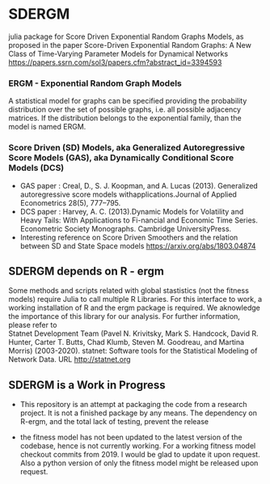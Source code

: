 # SDERGM
julia package for Score Driven Exponential Random Graphs Models, as proposed in the paper Score-Driven Exponential Random Graphs: A New Class of Time-Varying Parameter Models for Dynamical Networks https://papers.ssrn.com/sol3/papers.cfm?abstract_id=3394593

### ERGM - Exponential Random Graph Models
A statistical model for graphs can be specified providing the probability distribution over the set of possible graphs, i.e. all possible adjacency matrices. If the distribution belongs to the exponential family, than the model is named ERGM.
### Score Driven (SD) Models, aka Generalized Autoregressive Score Models (GAS), aka Dynamically Conditional Score Models (DCS)
- GAS paper : Creal,  D.,  S.  J.  Koopman,  and  A.  Lucas  (2013).   Generalized  autoregressive  score  models  withapplications.Journal of Applied Econometrics  28(5), 777–795.
- DCS paper : Harvey, A. C. (2013).Dynamic  Models  for  Volatility  and  Heavy  Tails:  With  Applications  to  Fi-nancial  and  Economic  Time  Series.   Econometric  Society  Monographs.  Cambridge  UniversityPress.
- Interesting reference on Score Driven Smoothers and the relation between SD and State Space models https://arxiv.org/abs/1803.04874


## SDERGM depends on R - ergm
Some methods and scripts related with global stastistics (not the fitness models) require Julia to call multiple R Libraries. For this interface to work, a working installation of R and the ergm package is required. We aknowledge the importance of this library for our analysis. For further information, please refer to  
Statnet Development Team
(Pavel N. Krivitsky, Mark S. Handcock, David R. Hunter, Carter T. Butts, Chad Klumb, Steven M. Goodreau, and Martina Morris) (2003-2020).
statnet: Software tools for the Statistical Modeling of Network Data. 
URL http://statnet.org

## SDERGM is a Work in Progress
- This repository is an attempt at packaging the code from a research project. It is not a finished package by any means. The dependency on R-ergm, and the total lack of testing,  prevent the release 
  
- the fitness model has not been updated to the latest version of the codebase, hence is not currently working. For a working fitness model checkout commits from 2019. I would be glad to update it upon request. Also a python version of only the fitness model might be released upon request.
